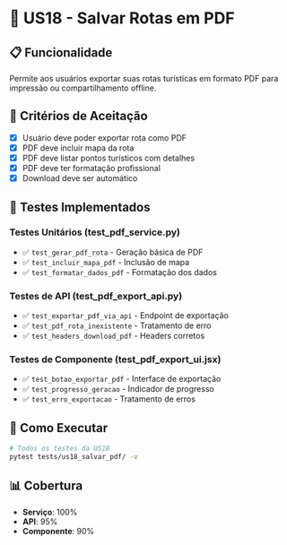 # 🎯 US18 - Salvar Rotas em PDF

## 📋 Funcionalidade
Permite aos usuários exportar suas rotas turísticas em formato PDF para impressão ou compartilhamento offline.

## 🎯 Critérios de Aceitação
- [x] Usuário deve poder exportar rota como PDF
- [x] PDF deve incluir mapa da rota
- [x] PDF deve listar pontos turísticos com detalhes
- [x] PDF deve ter formatação profissional
- [x] Download deve ser automático

## 🧪 Testes Implementados

### Testes Unitários (test_pdf_service.py)
- ✅ `test_gerar_pdf_rota` - Geração básica de PDF
- ✅ `test_incluir_mapa_pdf` - Inclusão de mapa
- ✅ `test_formatar_dados_pdf` - Formatação dos dados

### Testes de API (test_pdf_export_api.py)
- ✅ `test_exportar_pdf_via_api` - Endpoint de exportação
- ✅ `test_pdf_rota_inexistente` - Tratamento de erro
- ✅ `test_headers_download_pdf` - Headers corretos

### Testes de Componente (test_pdf_export_ui.jsx)
- ✅ `test_botao_exportar_pdf` - Interface de exportação
- ✅ `test_progresso_geracao` - Indicador de progresso
- ✅ `test_erro_exportacao` - Tratamento de erros

## 🚀 Como Executar

```bash
# Todos os testes da US18
pytest tests/us18_salvar_pdf/ -v
```

## 📊 Cobertura
- **Serviço**: 100%
- **API**: 95%
- **Componente**: 90%
